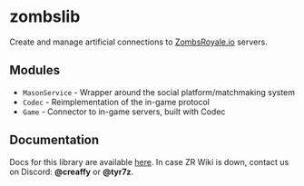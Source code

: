 # zombslib

Create and manage artificial connections to [ZombsRoyale.io](https://zombsroyale.io/) servers.

## Modules

-   `MasonService` - Wrapper around the social platform/matchmaking system
-   `Codec` - Reimplementation of the in-game protocol
-   `Game` - Connector to in-game servers, built with Codec

## Documentation

Docs for this library are available [here](https://zombsroyale.wiki/zombslib/home/). In case ZR Wiki is down, contact us on Discord: **@creaffy** or **@tyr7z**.
